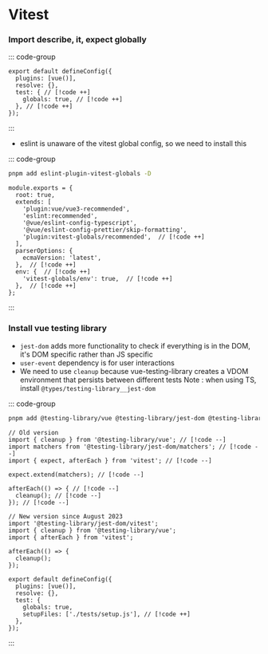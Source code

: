 # Vitest

### Import describe, it, expect globally

::: code-group

```js:line-numbers [vite.config.js]
export default defineConfig({
  plugins: [vue()],
  resolve: {},
  test: { // [!code ++]
    globals: true, // [!code ++]
  }, // [!code ++]
});
```

:::

- eslint is unaware of the vitest global config, so we need to install this

::: code-group

```bash [terminal]
pnpm add eslint-plugin-vitest-globals -D
```

```js:line-numbers [.eslintrc.cjs]
module.exports = {
  root: true,
  extends: [
    'plugin:vue/vue3-recommended',
    'eslint:recommended',
    '@vue/eslint-config-typescript',
    '@vue/eslint-config-prettier/skip-formatting',
    'plugin:vitest-globals/recommended',  // [!code ++]
  ],
  parserOptions: {
    ecmaVersion: 'latest',
  },  // [!code ++]
  env: {  // [!code ++]
    'vitest-globals/env': true,  // [!code ++]
  },  // [!code ++]
};

```

:::

### Install vue testing library

- `jest-dom` adds more functionality to check if everything is in the DOM, it's DOM specific rather than JS specific
- `user-event` dependency is for user interactions
- We need to use `cleanup` because vue-testing-library creates a VDOM environment that persists between different tests
  Note : when using TS, install `@types/testing-library__jest-dom`

::: code-group

```bash [terminal]
pnpm add @testing-library/vue @testing-library/jest-dom @testing-library/user-event -D
```

```js:line-numbers [setup.js]
// Old version
import { cleanup } from '@testing-library/vue'; // [!code --]
import matchers from '@testing-library/jest-dom/matchers'; // [!code --]
import { expect, afterEach } from 'vitest'; // [!code --]

expect.extend(matchers); // [!code --]

afterEach(() => { // [!code --]
  cleanup(); // [!code --]
}); // [!code --]

// New version since August 2023
import '@testing-library/jest-dom/vitest';
import { cleanup } from '@testing-library/vue';
import { afterEach } from 'vitest';

afterEach(() => {
  cleanup();
});
```

```js:line-numbers [vite.config.js]
export default defineConfig({
  plugins: [vue()],
  resolve: {},
  test: {
    globals: true,
    setupFiles: ['./tests/setup.js'], // [!code ++]
  },
});

```

:::
